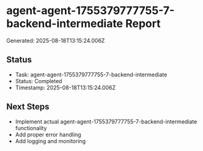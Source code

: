 # agent-agent-1755379777755-7-backend-intermediate Report

Generated: 2025-08-18T13:15:24.006Z

## Status
- Task: agent-agent-1755379777755-7-backend-intermediate
- Status: Completed
- Timestamp: 2025-08-18T13:15:24.006Z

## Next Steps
- Implement actual agent-agent-1755379777755-7-backend-intermediate functionality
- Add proper error handling
- Add logging and monitoring
